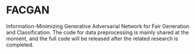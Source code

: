 # FACGAN
Information-Minimizing Generative Adversarial Network for Fair Generation and Classification.
The code for data preprocessing is mainly shared at the moment, and the full code will be released after the related research is completed.
